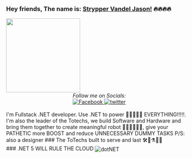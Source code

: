 ### Hey friends, The name is: [Strypper Vandel Jason!](https://twitter.com/Strypper2) 🔥🔥🔥🔥
<img height="200" width="200" align="center" src="https://i.imgur.com/h9tIJpf.jpg"/>
<div align="center">
<i>Follow me on Socials:</i><br>
  
<a href="https://www.facebook.com/StrypperJasonOCG" target="_blank">
	<img src="https://img.shields.io/badge/Facebook-%231877F2.svg?&style=flat-square&logo=facebook&logoColor=white" alt="Facebook">
</a>

<a href="https://twitter.com/Strypper2" target="_blank">
	<img src="https://img.shields.io/badge/twitter-blue?&style=flat-square&logo=twitter&logoColor=white" alt="twitter">
</a>
</div>
<br/>
I'm Fullstack .NET developer. Use .NET to power 🚀🚀🚀🚀🚀 EVERYTHING!!!!!. I'm also the leader of the Totechs, we build Software and Hardware and bring them together to create meaningful robot 🤖🤖🤖🤖🤖🤖, give your PATHETIC more BOOST and reduce UNNECESSARY DUMMY TASKS
P/S: also a designer 
### The ToTechs built to serve and last 🛠🔧⚗🧪🔬
<br/>
### .NET 5 WILL RULE THE CLOUD
<img align="center" alt="dotNET" src="https://i.imgur.com/tS0O7Ih.png" />

